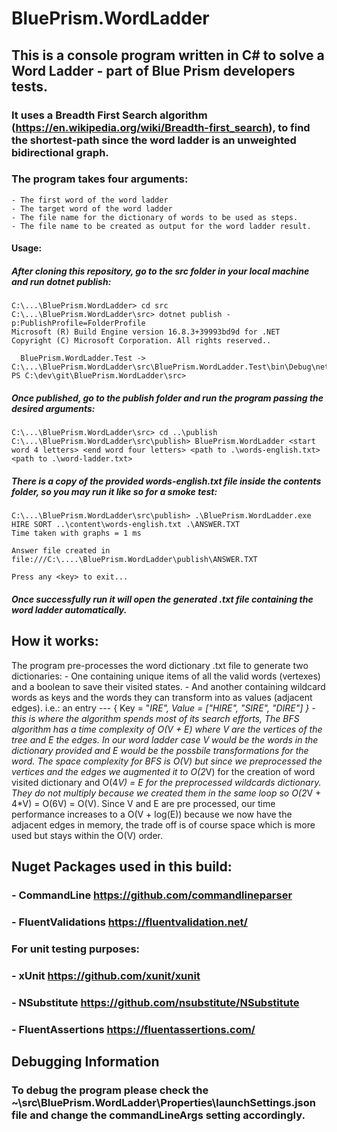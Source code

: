 # BluePrism.WordLadder

## This is a console program written in C# to solve a Word Ladder - part of Blue Prism developers tests. 

### It uses a Breadth First Search algorithm (https://en.wikipedia.org/wiki/Breadth-first_search), to find the shortest-path since the word ladder is an unweighted bidirectional graph.

### The program takes four arguments:
	- The first word of the word ladder
	- The target word of the word ladder
	- The file name for the dictionary of words to be used as steps.
	- The file name to be created as output for the word ladder result.

#### Usage:
#####	After cloning this repository, go to the src folder in your local machine and run dotnet publish:

```
C:\...\BluePrism.WordLadder> cd src
C:\...\BluePrism.WordLadder\src> dotnet publish -p:PublishProfile=FolderProfile
Microsoft (R) Build Engine version 16.8.3+39993bd9d for .NET
Copyright (C) Microsoft Corporation. All rights reserved..

  BluePrism.WordLadder.Test -> C:\...\BluePrism.WordLadder\src\BluePrism.WordLadder.Test\bin\Debug\net5.0\publish\
PS C:\dev\git\BluePrism.WordLadder\src> 
```

##### Once published, go to the publish folder and run the program passing the desired arguments:

```
C:\...\BluePrism.WordLadder\src> cd ..\publish 
C:\...\BluePrism.WordLadder\src\publish> BluePrism.WordLadder <start word 4 letters> <end word four letters> <path to .\words-english.txt> <path to .\word-ladder.txt>
```

##### There is a copy of the provided words-english.txt file inside the contents folder, so you may run it like so for a smoke test: 

```
C:\...\BluePrism.WordLadder\src\publish> .\BluePrism.WordLadder.exe HIRE SORT ..\content\words-english.txt .\ANSWER.TXT
Time taken with graphs = 1 ms

Answer file created in file:///C:\....\BluePrism.WordLadder\publish\ANSWER.TXT

Press any <key> to exit...
```

##### Once successfully run it will open the generated .txt file containing the word ladder automatically.

##

## How it works:

The program pre-processes the word dictionary .txt file to generate two dictionaries: 
	- One containing unique items of all the valid words (vertexes) and a boolean to save their visited states. 
	- And another containing wildcard words as keys and the words they can transform into as values (adjacent edges). 
	  i.e.: an entry --- { Key = "*IRE", Value = ["HIRE", "SIRE", "DIRE"] } - this is where the algorithm spends most of its search efforts,
	The BFS algorithm has a time complexity of O(V + E) where V are the vertices of the tree and E the edges. In our word ladder case V would be the words in the dictionary provided 
	and E would be the possbile transformations for the word. 
	The space complexity for BFS is O(V) but since we preprocessed the vertices and the edges we augmented it to O(2*V) for the creation of word visited dictionary and O(4*V) = E for the preprocessed wildcards dictionary. They do not multiply because we created them in the same loop so O(2*V + 4*V) = O(6V) = O(V).
	Since V and E are pre processed, our time performance increases to a O(V + log(E)) because we now have the adjacent edges in memory, the trade off is of course space which is more used but stays within the O(V) order.
	

## Nuget Packages used in this build:

### - CommandLine			https://github.com/commandlineparser
### - FluentValidations		https://fluentvalidation.net/

### For unit testing purposes:
### - xUnit				https://github.com/xunit/xunit
### - NSubstitute		https://github.com/nsubstitute/NSubstitute
### - FluentAssertions	https://fluentassertions.com/

## Debugging Information

### To debug the program please check the ~\src\BluePrism.WordLadder\Properties\launchSettings.json file and change the commandLineArgs setting accordingly.
